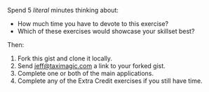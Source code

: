 Spend 5 *literal* minutes thinking about:

- How much time you have to devote to this exercise?
- Which of these exercises would showcase your skillset best?

Then:

1. Fork this gist and clone it locally. 
2. Send [jeff@taximagic.com](mailto:jeff@taximagic.com?subject=[Roshambo]) a link to your forked gist.
3. Complete one or both of the main applications.
4. Complete any of the Extra Credit exercises if you still have time.